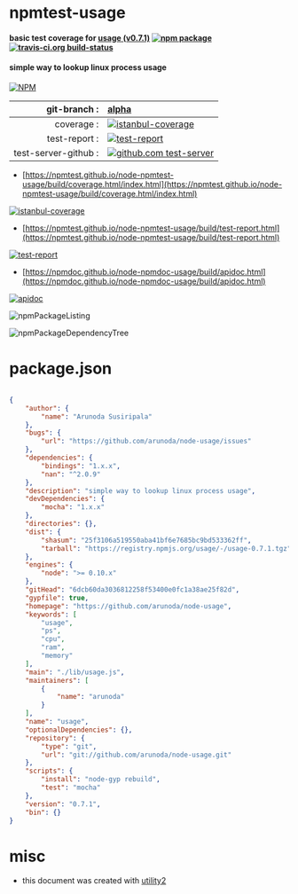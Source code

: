 # npmtest-usage

#### basic test coverage for  [usage (v0.7.1)](https://github.com/arunoda/node-usage)  [![npm package](https://img.shields.io/npm/v/npmtest-usage.svg?style=flat-square)](https://www.npmjs.org/package/npmtest-usage) [![travis-ci.org build-status](https://api.travis-ci.org/npmtest/node-npmtest-usage.svg)](https://travis-ci.org/npmtest/node-npmtest-usage)

#### simple way to lookup linux process usage

[![NPM](https://nodei.co/npm/usage.png?downloads=true&downloadRank=true&stars=true)](https://www.npmjs.com/package/usage)

| git-branch : | [alpha](https://github.com/npmtest/node-npmtest-usage/tree/alpha)|
|--:|:--|
| coverage : | [![istanbul-coverage](https://npmtest.github.io/node-npmtest-usage/build/coverage.badge.svg)](https://npmtest.github.io/node-npmtest-usage/build/coverage.html/index.html)|
| test-report : | [![test-report](https://npmtest.github.io/node-npmtest-usage/build/test-report.badge.svg)](https://npmtest.github.io/node-npmtest-usage/build/test-report.html)|
| test-server-github : | [![github.com test-server](https://npmtest.github.io/node-npmtest-usage/GitHub-Mark-32px.png)](https://npmtest.github.io/node-npmtest-usage/build/app/index.html) | | build-artifacts : | [![build-artifacts](https://npmtest.github.io/node-npmtest-usage/glyphicons_144_folder_open.png)](https://github.com/npmtest/node-npmtest-usage/tree/gh-pages/build)|

- [https://npmtest.github.io/node-npmtest-usage/build/coverage.html/index.html](https://npmtest.github.io/node-npmtest-usage/build/coverage.html/index.html)

[![istanbul-coverage](https://npmtest.github.io/node-npmtest-usage/build/screenCapture.buildCi.browser.%252Ftmp%252Fbuild%252Fcoverage.lib.html.png)](https://npmtest.github.io/node-npmtest-usage/build/coverage.html/index.html)

- [https://npmtest.github.io/node-npmtest-usage/build/test-report.html](https://npmtest.github.io/node-npmtest-usage/build/test-report.html)

[![test-report](https://npmtest.github.io/node-npmtest-usage/build/screenCapture.buildCi.browser.%252Ftmp%252Fbuild%252Ftest-report.html.png)](https://npmtest.github.io/node-npmtest-usage/build/test-report.html)

- [https://npmdoc.github.io/node-npmdoc-usage/build/apidoc.html](https://npmdoc.github.io/node-npmdoc-usage/build/apidoc.html)

[![apidoc](https://npmdoc.github.io/node-npmdoc-usage/build/screenCapture.buildCi.browser.%252Ftmp%252Fbuild%252Fapidoc.html.png)](https://npmdoc.github.io/node-npmdoc-usage/build/apidoc.html)

![npmPackageListing](https://npmtest.github.io/node-npmtest-usage/build/screenCapture.npmPackageListing.svg)

![npmPackageDependencyTree](https://npmtest.github.io/node-npmtest-usage/build/screenCapture.npmPackageDependencyTree.svg)



# package.json

```json

{
    "author": {
        "name": "Arunoda Susiripala"
    },
    "bugs": {
        "url": "https://github.com/arunoda/node-usage/issues"
    },
    "dependencies": {
        "bindings": "1.x.x",
        "nan": "^2.0.9"
    },
    "description": "simple way to lookup linux process usage",
    "devDependencies": {
        "mocha": "1.x.x"
    },
    "directories": {},
    "dist": {
        "shasum": "25f3106a519550aba41bf6e7685bc9bd533362ff",
        "tarball": "https://registry.npmjs.org/usage/-/usage-0.7.1.tgz"
    },
    "engines": {
        "node": ">= 0.10.x"
    },
    "gitHead": "6dcb60da3036812258f53400e0fc1a38ae25f82d",
    "gypfile": true,
    "homepage": "https://github.com/arunoda/node-usage",
    "keywords": [
        "usage",
        "ps",
        "cpu",
        "ram",
        "memory"
    ],
    "main": "./lib/usage.js",
    "maintainers": [
        {
            "name": "arunoda"
        }
    ],
    "name": "usage",
    "optionalDependencies": {},
    "repository": {
        "type": "git",
        "url": "git://github.com/arunoda/node-usage.git"
    },
    "scripts": {
        "install": "node-gyp rebuild",
        "test": "mocha"
    },
    "version": "0.7.1",
    "bin": {}
}
```



# misc
- this document was created with [utility2](https://github.com/kaizhu256/node-utility2)

